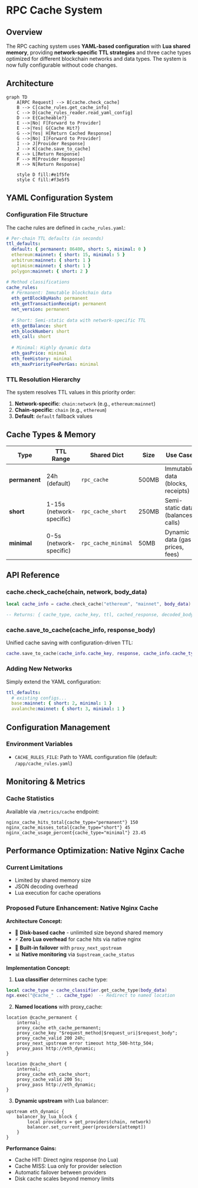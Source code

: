 # RPC Cache System

## Overview
The RPC caching system uses **YAML-based configuration** with **Lua shared memory**, providing **network-specific TTL strategies** and three cache types optimized for different blockchain networks and data types. The system is now fully configurable without code changes.

## Architecture

```mermaid
graph TD
    A[RPC Request] --> B[cache.check_cache]
    B --> C[cache_rules.get_cache_info]
    C --> D[cache_rules_reader.read_yaml_config]
    D --> E{Cacheable?}
    E -->|No| F[Forward to Provider]
    E -->|Yes| G{Cache Hit?}
    G -->|Yes| H[Return Cached Response]
    G -->|No| I[Forward to Provider]
    I --> J[Provider Response]
    J --> K[cache.save_to_cache]
    K --> L[Return Response]
    F --> M[Provider Response]
    M --> N[Return Response]
    
    style D fill:#e1f5fe
    style C fill:#f3e5f5
```

## YAML Configuration System

### Configuration File Structure
The cache rules are defined in `cache_rules.yaml`:

```yaml
# Per-chain TTL defaults (in seconds)
ttl_defaults:
  default: { permanent: 86400, short: 5, minimal: 0 }
  ethereum:mainnet: { short: 15, minimal: 5 }
  arbitrum:mainnet: { short: 1 }
  optimism:mainnet: { short: 1 }
  polygon:mainnet: { short: 2 }

# Method classifications
cache_rules:
  # Permanent: Immutable blockchain data
  eth_getBlockByHash: permanent
  eth_getTransactionReceipt: permanent
  net_version: permanent
  
  # Short: Semi-static data with network-specific TTL
  eth_getBalance: short
  eth_blockNumber: short
  eth_call: short
  
  # Minimal: Highly dynamic data
  eth_gasPrice: minimal
  eth_feeHistory: minimal
  eth_maxPriorityFeePerGas: minimal
```

### TTL Resolution Hierarchy
The system resolves TTL values in this priority order:
1. **Network-specific**: `chain:network` (e.g., `ethereum:mainnet`)
2. **Chain-specific**: `chain` (e.g., `ethereum`)  
3. **Default**: `default` fallback values

## Cache Types & Memory

| Type | TTL Range | Shared Dict | Size | Use Case |
|------|-----------|-------------|------|----------|
| **permanent** | 24h (default) | `rpc_cache` | 500MB | Immutable data (blocks, receipts) |
| **short** | 1-15s (network-specific) | `rpc_cache_short` | 250MB | Semi-static data (balances, calls) |
| **minimal** | 0-5s (network-specific) | `rpc_cache_minimal` | 50MB | Dynamic data (gas prices, fees) |

## API Reference

### cache.check_cache(chain, network, body_data)
```lua
local cache_info = cache.check_cache("ethereum", "mainnet", body_data)

-- Returns: { cache_type, cache_key, ttl, cached_response, decoded_body}
```

### cache.save_to_cache(cache_info, response_body)
Unified cache saving with configuration-driven TTL:

```lua
cache.save_to_cache(cache_info.cache_key, response, cache_info.cache_type)
```
### Adding New Networks
Simply extend the YAML configuration:

```yaml
ttl_defaults:
  # existing configs...
  base:mainnet: { short: 2, minimal: 1 }
  avalanche:mainnet: { short: 3, minimal: 1 }
```

## Configuration Management

### Environment Variables
- `CACHE_RULES_FILE`: Path to YAML configuration file (default: `/app/cache_rules.yaml`)

## Monitoring & Metrics

### Cache Statistics
Available via `/metrics/cache` endpoint:

```
nginx_cache_hits_total{cache_type="permanent"} 150
nginx_cache_misses_total{cache_type="short"} 45
nginx_cache_usage_percent{cache_type="minimal"} 23.45
```

## Performance Optimization: Native Nginx Cache

### Current Limitations
- Limited by shared memory size
- JSON decoding overhead
- Lua execution for cache operations

### Proposed Future Enhancement: Native Nginx Cache

**Architecture Concept:**
- 🚀 **Disk-based cache** - unlimited size beyond shared memory
- ⚡ **Zero Lua overhead** for cache hits via native nginx  
- 🔄 **Built-in failover** with `proxy_next_upstream`
- 📊 **Native monitoring** via `$upstream_cache_status`

**Implementation Concept:**

1. **Lua classifier** determines cache type:
```lua
local cache_type = cache_classifier.get_cache_type(body_data)
ngx.exec("@cache_" .. cache_type)  -- Redirect to named location
```

2. **Named locations** with proxy_cache:
```nginx
location @cache_permanent {
    internal;
    proxy_cache eth_cache_permanent;
    proxy_cache_key "$request_method|$request_uri|$request_body";
    proxy_cache_valid 200 24h;
    proxy_next_upstream error timeout http_500-http_504;
    proxy_pass http://eth_dynamic;
}

location @cache_short {
    internal;
    proxy_cache eth_cache_short;
    proxy_cache_valid 200 5s;
    proxy_pass http://eth_dynamic;
}
```

3. **Dynamic upstream** with Lua balancer:
```nginx
upstream eth_dynamic {
    balancer_by_lua_block {
        local providers = get_providers(chain, network)
        balancer.set_current_peer(providers[attempt])
    }
}
```

**Performance Gains:**
- Cache HIT: Direct nginx response (no Lua)
- Cache MISS: Lua only for provider selection
- Automatic failover between providers
- Disk cache scales beyond memory limits 
